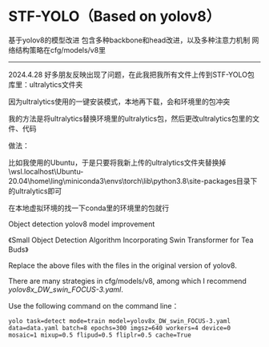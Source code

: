 # STF-YOLO（Based on yolov8）
基于yolov8的模型改进
包含多种backbone和head改进，以及多种注意力机制
网络结构策略在cfg/models/v8里

------------------------------------------------------------------------------------------------------------------------
2024.4.28
好多朋友反映出现了问题，在此我把我所有文件上传到STF-YOLO包库里：ultralytics文件夹

因为ultralytics使用的一键安装模式，本地再下载，会和环境里的包冲突

我的方法是将ultralytics替换环境里的ultralytics包，然后更改ultralytics包里的文件、代码

做法：

比如我使用的Ubuntu，于是只要将我新上传的ultralytics文件夹替换掉\\wsl.localhost\Ubuntu-20.04\home\ling\miniconda3\envs\torch\lib\python3.8\site-packages目录下的ultralytics即可

在本地虚拟环境的找一下conda里的环境里的包就行


Object detection yolov8 model improvement

《Small Object Detection Algorithm Incorporating Swin Transformer for Tea Buds》

Replace the above files with the files in the original version of yolov8.

There are many strategies in cfg/models/v8, among which I recommend *yolov8x_DW_swin_FOCUS-3.yaml*.

Use the following command on the command line：
```
yolo task=detect mode=train model=yolov8x_DW_swin_FOCUS-3.yaml data=data.yaml batch=8 epochs=300 imgsz=640 workers=4 device=0 mosaic=1 mixup=0.5 flipud=0.5 fliplr=0.5 cache=True
